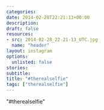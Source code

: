 ```yaml
---
categories:
date: 2014-02-28T22:21:13+00:00
description:
draft: false
resources:
- src: 2014-02-28_22-21-13_UTC.jpg
  name: "header"
layout: instagram
options:
  unlisted: false
stories:
subtitle:
title: "#therealselfie"
tags: ["therealselfie"]
---
```


"#therealselfie"
